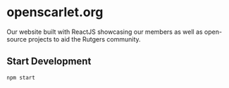 # openscarlet.org

Our website built with ReactJS showcasing our members as well as open-source projects to aid the Rutgers community.

## Start Development
```
npm start
```
